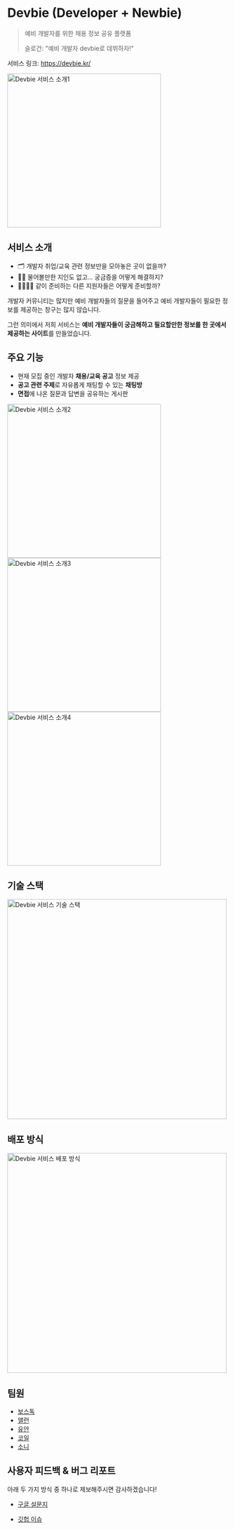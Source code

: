 # Devbie (Developer + Newbie)
> 예비 개발자를 위한 채용 정보 공유 플랫폼
>
> 슬로건: "예비 개발자 devbie로 데뷔하자!"

서비스 링크: https://devbie.kr/

<img src="https://images.velog.io/images/sonypark/post/ec7935f5-d66e-4313-a0ff-a56e64612c1d/devbie0.png" alt="Devbie 서비스 소개1" width="350" />

## 서비스 소개

- 🗂 개발자 취업/교육 관련 정보만을 모아놓은 곳이 없을까?
- 🤷‍♂️ 물어볼만한 지인도 없고... 궁금증을 어떻게 해결하지?
- 👨‍👨‍👦‍👦 같이 준비하는 다른 지원자들은 어떻게 준비할까?

개발자 커뮤니티는 많지만 예비 개발자들의 질문을 들어주고 예비 개발자들이 필요한 정보를 제공하는 창구는 많지 않습니다.

그런 의미에서 저희 서비스는 **예비 개발자들이 궁금해하고 필요할만한 정보를 한 곳에서 제공하는 사이트**를 만들었습니다.

## 주요 기능
- 현재 모집 중인 개발자 **채용/교육 공고** 정보 제공
- **공고 관련 주제**로 자유롭게 채팅할 수 있는 **채팅방**
- **면접**에 나온 질문과 답변을 공유하는 게시판

<img src="https://images.velog.io/images/sonypark/post/2a63e4d4-c5a6-46bc-9a9e-72c4f509d636/devbie1.png" alt="Devbie 서비스 소개2" width="350" />
<img src="https://images.velog.io/images/sonypark/post/d69c441b-9c57-4ece-89c3-80ffc2724d9a/devbie3.png" alt="Devbie 서비스 소개3" width="350" />
<img src="https://images.velog.io/images/sonypark/post/23b7a14a-68ca-4dd0-8a2b-fd5683b50fae/devbie4.png" alt="Devbie 서비스 소개4" width="350" />

## 기술 스택

<img src="https://images.velog.io/images/sonypark/post/4bfd78fd-5a9b-4200-9075-71d9f22e53e9/image.png" alt="Devbie 서비스 기술 스택" width="500" />

## 배포 방식

<img src="https://images.velog.io/images/sonypark/post/e0e97577-7463-49f2-b678-36de0e7b20f5/image.png" alt="Devbie 서비스 배포 방식" width="500" />

## 팀원
- [보스독](https://github.com/yeonnseok)
- [앨런](https://github.com/khb1109)
- [유안](https://github.com/KimSeongGyu1)
- [코일](https://github.com/slowCoyle)
- [소니](https://github.com/sonypark)


## 사용자 피드백 & 버그 리포트
아래 두 가지 방식 중 하나로 제보해주시면 감사하겠습니다!

- [구글 설문지](https://forms.gle/9vgeMbBcvPz7sYsbA)

- [깃헙 이슈](https://github.com/woowacourse-teams/2020-devbie/issues)
